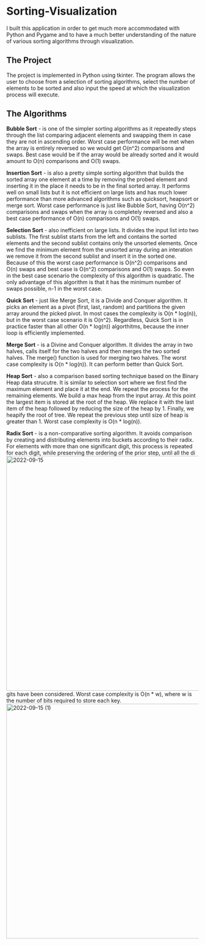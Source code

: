 # Sorting-Visualization
I built this application in order to get much more accommodated with Python and Pygame and to have a much better understanding of the nature of various sorting algorithms through visualization.

## The Project
The project is implemented in Python using tkinter. The program allows the user to choose from a selection of sorting algorithms, select the number of elements to be sorted and also input the speed at which the visualization process will execute.

## The Algorithms

**Bubble Sort** - is one of the simpler sorting algorithms as it repeatedly steps through the list comparing adjacent elements and swapping them in case they are not in ascending order. Worst case performance will be met when the array is entirely reversed so we would get O(n^2) comparisons and swaps. Best case would be if the array would be already sorted and it would amount to O(n) comparisons and O(1) swaps.

**Insertion Sort** - is also a pretty simple sorting algorithm that builds the sorted array one element at a time by removing the probed element and inserting it in the place it needs to be in the final sorted array. It performs well on small lists but it is not efficient on large lists and has much lower performance than more advanced algorithms such as quicksort, heapsort or merge sort. Worst case performance is just like Bubble Sort, having O(n^2) comparisons and swaps when the array is completely reversed and also a best case performance of O(n) comparisons and O(1) swaps.

**Selection Sort** - also inefficient on large lists. It divides the input list into two sublists. The first sublist starts from the left and contains the sorted elements and the second sublist contains only the unsorted elements. Once we find the minimum element from the unsorted array during an interation we remove it from the second sublist and insert it in the sorted one. Because of this the worst case performance is O(n^2) comparisons and O(n) swaps and best case is O(n^2) comparisons and O(1) swaps. So even in the best case scenario the complexity of this algorithm is quadratic. The only advantage of this algorithm is that it has the minimum number of swaps possible, n-1 in the worst case.

**Quick Sort** - just like Merge Sort, it is a Divide and Conquer algorithm. It picks an element as a pivot (first, last, random) and partitions the given array around the picked pivot. In most cases the complexity is O(n * log(n)), but in the worst case scenario it is O(n^2). Regardless, Quick Sort is in practice faster than all other O(n * log(n)) algorthitms, because the inner loop is efficiently implemented.

**Merge Sort** - is a Divine and Conquer algorithm. It divides the array in two halves, calls itself for the two halves and then merges the two sorted halves. The merge() function is used for merging two halves. The worst case complexity is O(n * log(n)). It can perform better than Quick Sort.

**Heap Sort** - also a comparison based sorting technique based on the Binary Heap data strucutre. It is similar to selection sort where we first find the maximum element and place it at the end. We repeat the process for the remaining elements. We build a max heap from the input array. At this point the largest item is stored at the root of the heap. We replace it with the last item of the heap followed by reducing the size of the heap by 1. Finally, we heapify the root of tree. We repeat the previous step until size of heap is greater than 1. Worst case complexity is O(n * log(n)).

**Radix Sort** - is a non-comparative sorting algorithm. It avoids comparison by creating and distributing elements into buckets according to their radix. For elements with more than one significant digit, this process is repeated for each digit, while preserving the ordering of the prior step, until all the di<img width="615" alt="2022-09-15" src="https://user-images.githubusercontent.com/84218738/190470366-fe91e275-a0a1-4ec3-a215-2e246aa286dc.png">
gits have been considered. Worst case complexity is O(n * w), where w is the number of bits required to store each key.
<img width="615" alt="2022-09-15 (1)" src="https://user-images.githubusercontent.com/84218738/190470655-c469f477-627c-4515-a08d-c49b884b4fb5.png">
